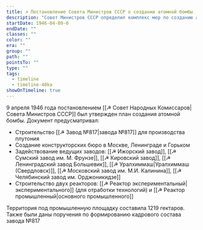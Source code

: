 ```yaml
---
title: ☭ Постановление Совета Министров СССР о создании атомной бомбы
description: "Совет Министров СССР определил комплекс мер по созданию атомного оружия: строительство завода №817, организация конструкторских бюро в Москве, Ленинграде и Горьком, распределение задач между ведущими машиностроительными заводами, планирование двух реакторов (экспериментального и промышленного)."
startDate: 1946-04-09-0
endDate: ""
classes: ""
color: ""
era: ""
group: ""
path: ""
pointsTo: ""
type: ""
tags:
  - timeline
  - timeline-40ka
showOnTimeline: true
---
```

9 апреля 1946 года постановлением [[☭ Совет Народных Комиссаров|Совета Министров СССР]] был утвержден план создания атомной бомбы. Документ предусматривал:
- Строительство [[☭ Завод №817|завода №817]] для производства плутония
- Создание конструкторских бюро в Москве, Ленинграде и Горьком
- Задействование ведущих заводов: [[☭ Ижорский завод]], [[☭ Сумский завод им. М. Фрунзе]], [[☭ Кировский завод]], [[☭ Ленинградский завод Большевик]], [[☭ Уралхиммаш|Уралхиммаш (Свердловск)]], [[☭ Московский завод им. М.И. Калинина]], [[☭ Челябинский завод им. Орджоникидзе]]
- Строительство двух реакторов: [[☭ Реактор экспериментальный|экспериментального]] (для отработки технологий) и [[☭ Реактор промышленный|основного промышленного]]

Территория под промышленную площадку составила 1219 гектаров. Также были даны поручения по формированию кадрового состава завода №817